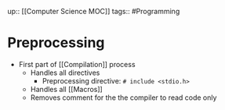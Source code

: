 up:: [[Computer Science MOC]]
tags:: #Programming  
# Preprocessing
- First part of [[Compilation]] process
	- Handles all directives
		- Preprocessing directive: `# include <stdio.h>`
	- Handles all [[Macros]]
	- Removes comment for the the compiler to read code only


